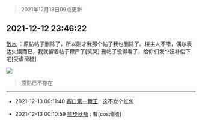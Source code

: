 > 2021年12月13日09点更新
<link rel="stylesheet" href="https://cdn.jsdelivr.net/gh/taotie6/sampleJSON@main/css/photo_show.css">
<meta name="referrer" content="no-referrer" />


 ## 2021-12-12 23:46:22 

 [㪚木](https://www.coolapk.com/feed/32089032?shareKey=ZTcwNzMxZDdlNTA4NjFiNjFjZTM~) ：原帖帖子删除了，所以刚才我那个帖子我也删除了。楼主人不错，偶尔表达失误而已，我就留着帖子鞭尸了[笑哭]
删帖了没得看了，给你们发个妞补偿下吧[受虐滑稽] 

<div class="album">
<img class="img-item" src="https://image.coolapk.com/feed/2021/1212/23/1081091_e9abb880_3980_5333_600@378x573.gif" />
</div>

> 原贴已不存在 

 ------- 

- 2021-12-13 00:11:40 [赛口第一舞王](uid=2002119) : 这不发个红包 

- 2021-12-13 00:10:59 [盐步秋茄](uid=1003634) : 曹[cos滑稽] 


